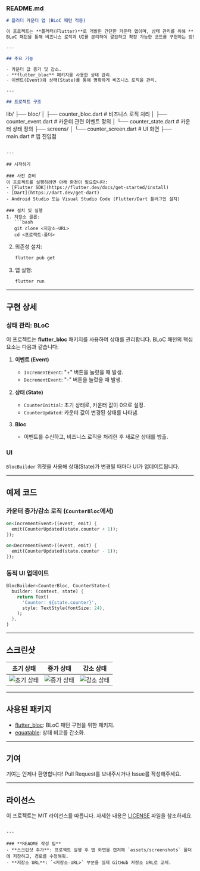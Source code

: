 ### README.md

```markdown
# 플러터 카운터 앱 (BLoC 패턴 적용)

이 프로젝트는 **플러터(Flutter)**로 개발된 간단한 카운터 앱이며, 상태 관리를 위해 **BLoC (Business Logic Component)** 패턴을 적용했습니다.  
BLoC 패턴을 통해 비즈니스 로직과 UI를 분리하여 깔끔하고 확장 가능한 코드를 구현하는 방법을 보여줍니다.

---

## 주요 기능

- 카운터 값 증가 및 감소.
- **flutter_bloc** 패키지를 사용한 상태 관리.
- 이벤트(Event)와 상태(State)를 통해 명확하게 비즈니스 로직을 관리.

---

## 프로젝트 구조

```
lib/
├── bloc/
│   ├── counter_bloc.dart       # 비즈니스 로직 처리
│   ├── counter_event.dart      # 카운터 관련 이벤트 정의
│   └── counter_state.dart      # 카운터 상태 정의
├── screens/
│   └── counter_screen.dart     # UI 화면
├── main.dart                   # 앱 진입점
```

---

## 시작하기

### 사전 준비
이 프로젝트를 실행하려면 아래 환경이 필요합니다:
- [Flutter SDK](https://flutter.dev/docs/get-started/install)
- [Dart](https://dart.dev/get-dart)
- Android Studio 또는 Visual Studio Code (Flutter/Dart 플러그인 설치)

### 설치 및 실행
1. 저장소 클론:
   ```bash
   git clone <저장소-URL>
   cd <프로젝트-폴더>
   ```

2. 의존성 설치:
   ```bash
   flutter pub get
   ```

3. 앱 실행:
   ```bash
   flutter run
   ```

---

## 구현 상세

### 상태 관리: BLoC
이 프로젝트는 **flutter_bloc** 패키지를 사용하여 상태를 관리합니다. BLoC 패턴의 핵심 요소는 다음과 같습니다:

1. **이벤트 (Event)**
    - `IncrementEvent`: "+" 버튼을 눌렀을 때 발생.
    - `DecrementEvent`: "-" 버튼을 눌렀을 때 발생.

2. **상태 (State)**
    - `CounterInitial`: 초기 상태로, 카운터 값이 0으로 설정.
    - `CounterUpdated`: 카운터 값이 변경된 상태를 나타냄.

3. **Bloc**
    - 이벤트를 수신하고, 비즈니스 로직을 처리한 후 새로운 상태를 방출.

### UI
`BlocBuilder` 위젯을 사용해 상태(State)가 변경될 때마다 UI가 업데이트됩니다.

---

## 예제 코드

### 카운터 증가/감소 로직 (`CounterBloc`에서)
```dart
on<IncrementEvent>((event, emit) {
  emit(CounterUpdated(state.counter + 1));
});

on<DecrementEvent>((event, emit) {
  emit(CounterUpdated(state.counter - 1));
});
```

### 동적 UI 업데이트
```dart
BlocBuilder<CounterBloc, CounterState>(
  builder: (context, state) {
    return Text(
      'Counter: ${state.counter}',
      style: TextStyle(fontSize: 24),
    );
  },
)
```

---

## 스크린샷

| 초기 상태 | 증가 상태 | 감소 상태 |
|-----------|-----------|-----------|
| ![초기 상태](assets/screenshots/initial.png) | ![증가 상태](assets/screenshots/increment.png) | ![감소 상태](assets/screenshots/decrement.png) |

---

## 사용된 패키지

- [flutter_bloc](https://pub.dev/packages/flutter_bloc): BLoC 패턴 구현을 위한 패키지.
- [equatable](https://pub.dev/packages/equatable): 상태 비교를 간소화.

---

## 기여

기여는 언제나 환영합니다! Pull Request를 보내주시거나 Issue를 작성해주세요.

---

## 라이선스

이 프로젝트는 MIT 라이선스를 따릅니다. 자세한 내용은 [LICENSE](LICENSE) 파일을 참조하세요.
```

---

### **README 작성 팁**
- **스크린샷 추가**: 프로젝트 실행 후 앱 화면을 캡처해 `assets/screenshots` 폴더에 저장하고, 경로를 수정해줘.
- **저장소 URL**: `<저장소-URL>` 부분을 실제 GitHub 저장소 URL로 교체.
